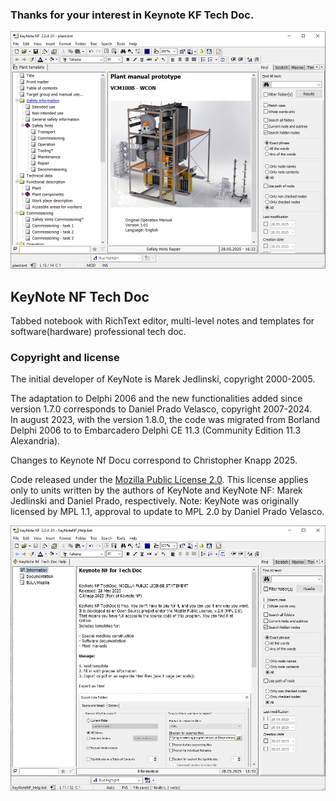 ### Thanks for your interest in Keynote KF Tech Doc.

<p align="center">
<img width="650" src="https://github.com/ChrisKnapp/keynote-nf-docu/blob/master/Screen1.jpg">
<br/>
<p/>



## KeyNote NF Tech Doc

Tabbed notebook with RichText editor, multi-level notes and templates for software(hardware) professional tech doc. 


### Copyright and license
The initial developer of KeyNote is Marek Jedlinski, copyright 2000-2005.  

The adaptation to Delphi 2006 and the new functionalities added since version 1.7.0 corresponds to Daniel Prado Velasco, copyright 2007-2024.  
In august 2023, with the version 1.8.0, the code was migrated from Borland Delphi 2006 to to Embarcadero Delphi CE 11.3 (Community Edition 11.3  Alexandria).

Changes to Keynote Nf Docu correspond to Christopher Knapp 2025.

Code released under the [Mozilla Public License 2.0](./LICENSE.txt). This license applies only to units written by the authors of KeyNote and KeyNote NF: Marek Jedlinski and Daniel Prado, respectively.
Note: KeyNote was originally licensed by MPL 1.1, approval to update to MPL 2.0 by Daniel Prado Velasco.


<img width="650" src="https://github.com/ChrisKnapp/keynote-nf-docu/blob/master/Screen2.jpg">

